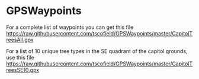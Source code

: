 # GPSWaypoints
For a complete list of waypoints you can get this file
https://raw.githubusercontent.com/tscofield/GPSWaypoints/master/CapitolTreesAll.gpx

For a list of 10 unique tree types in the SE quadrant of the capitol grounds, use this file
https://raw.githubusercontent.com/tscofield/GPSWaypoints/master/CapitolTreesSE10.gpx
